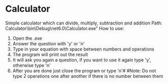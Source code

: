 # Calculator
Simple calculator which can divide, multiply, subtraction and addition
Path:
Calculator\bin\Debug\net6.0\Calculator.exe"
How to use:
1. Open the .exe
2. Answer the question with 'y' or 'n'
3. Type in your equation with space between numbers and operations
4. The program will print out the result
5. It will ask you again a question, if you want to use it again type 'y', otherwise type 'n'
6. After you are done just close the program or type 'n'#
#Note: Do not type 2 operations one after another if there is no number between them
